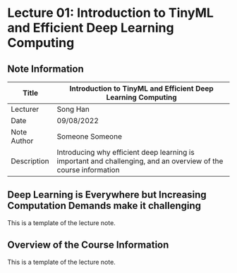 # Lecture 01: Introduction to TinyML and Efficient Deep Learning Computing

## Note Information

| Title       | Introduction to TinyML and Efficient Deep Learning Computing                                                    |
|-------------|-----------------------------------------------------------------------------------------------------------------|
| Lecturer    | Song Han                                                                                                        |
| Date        | 09/08/2022                                                                                                      |
| Note Author | Someone Someone                                                                                                 |
| Description | Introducing why efficient deep learning is important and challenging, and an overview of the course information |

## Deep Learning is Everywhere but Increasing Computation Demands make it challenging

This is a template of the lecture note.

## Overview of the Course Information

This is a template of the lecture note.
